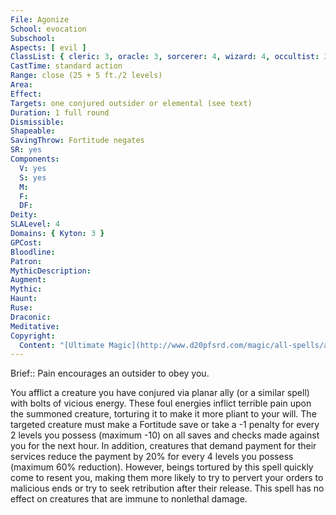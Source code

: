 ```yaml
---
File: Agonize
School: evocation
Subschool: 
Aspects: [ evil ]
ClassList: { cleric: 3, oracle: 3, sorcerer: 4, wizard: 4, occultist: 3, psychic: 4, unchained summoner: 4 }
CastTime: standard action
Range: close (25 + 5 ft./2 levels)
Area: 
Effect: 
Targets: one conjured outsider or elemental (see text)
Duration: 1 full round
Dismissible: 
Shapeable: 
SavingThrow: Fortitude negates
SR: yes
Components:
  V: yes
  S: yes
  M: 
  F: 
  DF: 
Deity: 
SLALevel: 4
Domains: { Kyton: 3 }
GPCost: 
Bloodline: 
Patron: 
MythicDescription: 
Augment: 
Mythic: 
Haunt: 
Ruse: 
Draconic: 
Meditative: 
Copyright:
  Content: "[Ultimate Magic](http://www.d20pfsrd.com/magic/all-spells/a/a/agonize)"
---
```

Brief:: Pain encourages an outsider to obey you.

You afflict a creature you have conjured via planar ally (or a similar spell) with bolts of vicious energy. These foul energies inflict terrible pain upon the summoned creature, torturing it to make it more pliant to your will. The targeted creature must make a Fortitude save or take a -1 penalty for every 2 levels you possess (maximum -10) on all saves and checks made against you for the next hour. In addition, creatures that demand payment for their services reduce the payment by 20% for every 4 levels you possess (maximum 60% reduction). However, beings tortured by this spell quickly come to resent you, making them more likely to try to pervert your orders to malicious ends or try to seek retribution after their release. This spell has no effect on creatures that are immune to nonlethal damage.
